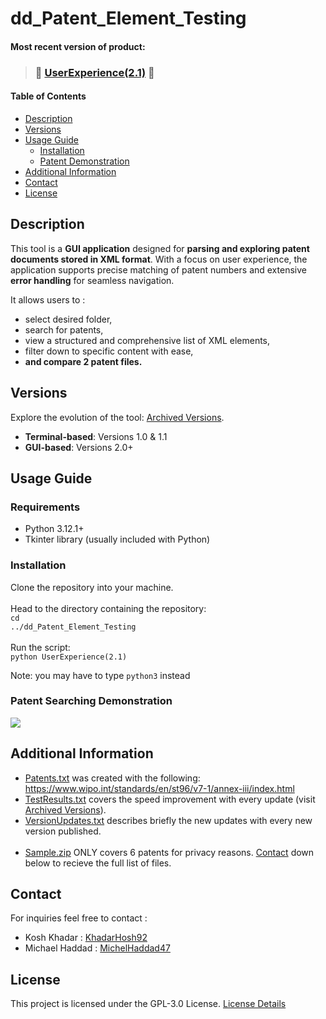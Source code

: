 # dd_Patent_Element_Testing

#### Most recent version of product:
> ### 🌟 [**UserExperience(2.1)**](https://github.com/MichaelHaddad47/dd_Patent_Element_Testing/blob/main/Python%20Scripts/UserExperience(2.1).py) 🌟

#### Table of Contents 
- [Description](#desc)
- [Versions](#vers)
- [Usage Guide](#inst)
  * [Installation](#inst1)
  * [Patent Demonstration](#demo)
- [Additional Information](#info)
- [Contact](#cont)
- [License](#lics)

<a name="desc"></a>
## Description
This tool is a **GUI application** designed for **parsing and exploring patent documents stored in XML format**. With a focus on user experience, the application supports precise matching of patent numbers and extensive **error handling** for seamless navigation. 

It allows users to :
- select desired folder,
- search for patents,
- view a structured and comprehensive list of XML elements,
- filter down to specific content with ease,
- **and compare 2 patent files.**

<a name="vers"></a>
## Versions
Explore the evolution of the tool: [Archived Versions](https://github.com/MichaelHaddad47/dd_Patent_Element_Testing/tree/main/Archived%20Versions).
- **Terminal-based**: Versions 1.0 & 1.1
- **GUI-based**: Versions 2.0+

<a name="inst"></a>
## Usage Guide
<a name="inst1"></a>
### Requirements
- Python 3.12.1+
- Tkinter library (usually included with Python)

### Installation
Clone the repository into your machine.  
<br>Head to the directory containing the repository:
<br><code>cd ../dd_Patent_Element_Testing</code><br>
<br>Run the script:
<br><code>python UserExperience(2.1)</code>

Note: you may have to type <code>python3</code> instead

<a name="demo"></a>
### Patent Searching Demonstration

![][patentDemo]

<a name="info"></a>
## Additional Information
- [Patents.txt](https://github.com/MichaelHaddad47/dd_Patent_Element_Testing/blob/main/Patents.txt) was created with the following: https://www.wipo.int/standards/en/st96/v7-1/annex-iii/index.html
- [TestResults.txt](https://github.com/MichaelHaddad47/dd_Patent_Element_Testing/blob/main/TestResults.txt) covers the speed improvement with every update (visit [Archived Versions](https://github.com/MichaelHaddad47/dd_Patent_Element_Testing/tree/main/Archived%20Versions)).
- [VersionUpdates.txt](https://github.com/MichaelHaddad47/dd_Patent_Element_Testing/blob/main/VersionUpdates.txt) describes briefly the new updates with every new version published.
<br><br>
- [Sample.zip](https://github.com/MichaelHaddad47/dd_Patent_Element_Testing/blob/main/Sample.zip) ONLY covers 6 patents for privacy reasons. [Contact](#cont) down below to recieve the full list of files.

<a name="cont"></a>
## Contact
For inquiries feel free to contact :
- Kosh Khadar : [KhadarHosh92](https://github.com/KhadarHosh92)
- Michael Haddad : [MichelHaddad47](https://github.com/MichaelHaddad47)

<a name="lics"></a>
## License
This project is licensed under the GPL-3.0 License. [License Details](../main/LICENSE)

[patentDemo]: ./patentTest.gif
